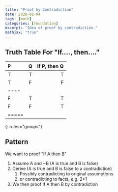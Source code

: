 ```yaml
---
title: "Proof by Contradiction"
date: 2020-02-04
tags: [math]
categories: [foundation]
excerpt: "Idea of proof by contradiction."
mathjax: "true"
---
```



## Truth Table For "If...., then...."

| P | Q | If P, then Q |
|:--------|:-------:|--------:|
| T   | T   | T   |
| T   | F   | F   |
|----
| F   | T   | T   |
| F   | F   | T   |
|=====
{: rules="groups"}


## Pattern

We want to proof "If A then B"

1. Assume A and ~B (A is true and B is false)
2. Derive (A is true and B is false to a contradiction)
    1. Possibly contradicting to original assumptions
    2. or contradicting to facts, e.g. 2>1
3. We then proof If A then B by contradiction

